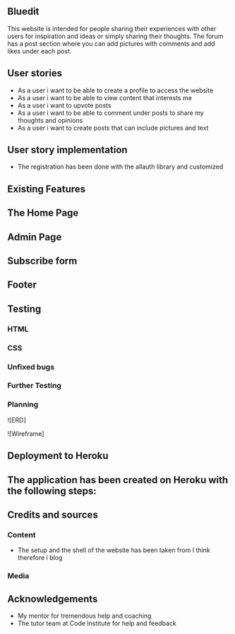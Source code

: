 
## Bluedit
This website is intended for people sharing their experiences with other users for inspiration and ideas or simply sharing their thoughts. The forum has a post section where you can add pictures with comments and add likes under each post.

## User stories
- As a user i want to be able to create a profile to access the website
- As a user i want to be able to view content that interests me
- As a user i want to upvote posts 
- As a user i want to be able to comment under posts to share my thoughts and opinions
- As a user i want to create posts that can include pictures and text

## User story implementation
- The registration has been done with the allauth library and customized

## Existing Features

## The Home Page 

## Admin Page

## Subscribe form

## Footer

## Testing

### HTML

### CSS

### Unfixed bugs

### Further Testing

### Planning 

![ERD]

![Wireframe]

## Deployment to Heroku
The application has been created on Heroku with the following steps:
- 
## Credits and sources

### Content

- The setup and the shell of the website has been taken from I think therefore i blog

### Media

## Acknowledgements 
- My mentor for tremendous help and coaching
- The tutor team at Code Institute for help and feedback
